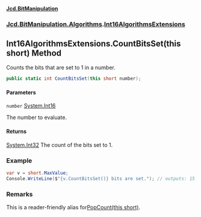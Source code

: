 #### [Jcd.BitManipulation](index.md 'index')

### [Jcd.BitManipulation.Algorithms](Jcd.BitManipulation.Algorithms.md 'Jcd.BitManipulation.Algorithms').[Int16AlgorithmsExtensions](Jcd.BitManipulation.Algorithms.Int16AlgorithmsExtensions.md 'Jcd.BitManipulation.Algorithms.Int16AlgorithmsExtensions')

## Int16AlgorithmsExtensions.CountBitsSet(this short) Method

Counts the bits that are set to 1 in a number.

```csharp
public static int CountBitsSet(this short number);
```

#### Parameters

<a name='Jcd.BitManipulation.Algorithms.Int16AlgorithmsExtensions.CountBitsSet(thisshort).number'></a>

`number` [System.Int16](https://docs.microsoft.com/en-us/dotnet/api/System.Int16 'System.Int16')

The number to evaluate.

#### Returns

[System.Int32](https://docs.microsoft.com/en-us/dotnet/api/System.Int32 'System.Int32')
The count of the bits set to 1.

### Example

```csharp
var v = short.MaxValue;
Console.WriteLine($"{v.CountBitsSet()} bits are set."); // outputs: 15 bits are set.
```

### Remarks

This is a reader-friendly alias for[PopCount(this short)](Jcd.BitManipulation.Algorithms.Int16AlgorithmsExtensions.PopCount(thisshort).md 'Jcd.BitManipulation.Algorithms.Int16AlgorithmsExtensions.PopCount(this short)').